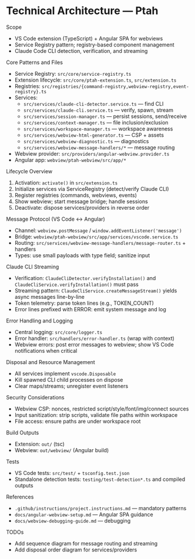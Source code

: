# Technical Architecture — Ptah

Scope

- VS Code extension (TypeScript) + Angular SPA for webviews
- Service Registry pattern; registry-based component management
- Claude Code CLI detection, verification, and streaming

Core Patterns and Files

- Service Registry: `src/core/service-registry.ts`
- Extension lifecycle: `src/core/ptah-extension.ts`, `src/extension.ts`
- Registries: `src/registries/{command-registry,webview-registry,event-registry}.ts`
- Services:
  - `src/services/claude-cli-detector.service.ts` — find CLI
  - `src/services/claude-cli.service.ts` — verify, spawn, stream
  - `src/services/session-manager.ts` — persist sessions, send/receive
  - `src/services/context-manager.ts` — file inclusion/exclusion
  - `src/services/workspace-manager.ts` — workspace awareness
  - `src/services/webview-html-generator.ts` — CSP + assets
  - `src/services/webview-diagnostic.ts` — diagnostics
  - `src/services/webview-message-handlers/*` — message routing
- Webview provider: `src/providers/angular-webview.provider.ts`
- Angular app: `webview/ptah-webview/src/app/*`

Lifecycle Overview

1) Activation: `activate()` in `src/extension.ts`
2) Initialize services via ServiceRegistry (detect/verify Claude CLI)
3) Register registries (commands, webviews, events)
4) Show webview; start message bridge; handle sessions
5) Deactivate: dispose services/providers in reverse order

Message Protocol (VS Code ↔ Angular)

- Channel: `webview.postMessage` / `window.addEventListener('message')`
- Bridge: `webview/ptah-webview/src/app/services/vscode.service.ts`
- Routing: `src/services/webview-message-handlers/message-router.ts` + handlers
- Types: use small payloads with type field; sanitize input

Claude CLI Streaming

- Verification: `ClaudeCliDetector.verifyInstallation()` and `ClaudeCliService.verifyInstallation()` must pass
- Streaming pattern: `ClaudeCliService.createMessageStream()` yields async messages line-by-line
- Token telemetry: parse token lines (e.g., TOKEN_COUNT)
- Error lines prefixed with ERROR: emit system message and log

Error Handling and Logging

- Central logging: `src/core/logger.ts`
- Error handler: `src/handlers/error-handler.ts` (wrap with context)
- Webview errors: post error messages to webview; show VS Code notifications when critical

Disposal and Resource Management

- All services implement `vscode.Disposable`
- Kill spawned CLI child processes on dispose
- Clear maps/streams; unregister event listeners

Security Considerations

- Webview CSP: nonces, restricted script/style/font/img/connect sources
- Input sanitization: strip scripts, validate file paths within workspace
- File access: ensure paths are under workspace root

Build Outputs

- Extension: `out/` (tsc)
- Webview: `out/webview/` (Angular build)

Tests

- VS Code tests: `src/test/` + `tsconfig.test.json`
- Standalone detection tests: `testing/test-detection*.ts` and compiled outputs

References

- `.github/instructions/project.instructions.md` — mandatory patterns
- `docs/angular-webview-setup.md` — Angular SPA guidance
- `docs/webview-debugging-guide.md` — debugging

TODOs

- Add sequence diagram for message routing and streaming
- Add disposal order diagram for services/providers

